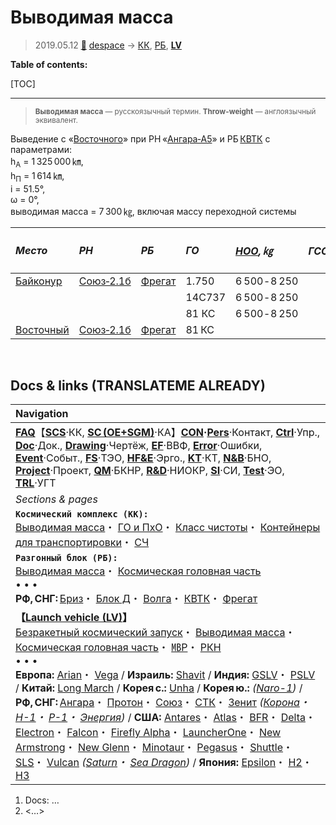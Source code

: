 # Выводимая масса
> 2019.05.12 [🚀](../index/index.md) [despace](index.md) → [КК](scs.md), [РБ](lv.md), **[LV](lv.md)**

**Table of contents:**

[TOC]

---

> <small>**Выводимая масса** — русскоязычный термин. **Throw-weight** — англоязычный эквивалент.</small>

Выведение с «[Восточного](spaceport.md)» при РН «[Ангара‑А5](angara.md)» и РБ [КВТК](квтк.md) с параметрами:  
h<sub>A</sub> = 1 325 000 ㎞,  
h<sub>П</sub> = 1 614 ㎞,  
i = 51.5°,  
ω = 0°,  
выводимая масса = 7 300 ㎏, включая массу переходной системы

|*Место*|*РН*|*РБ*|*ГО*|*[НОО](nnb.md), ㎏*|*ГСО, ㎏*|*Перелёт<br> к Луне, ㎏*|
|:-|:-|:-|:-|:-|:-|:-|
|[Байконур](spaceport.md)|[Союз‑2.1б](soyuz.md)|[Фрегат](fregat.md)|1.750|6 500 ‑ 8 250| |2 200|
| | | |14С737|6 500 ‑ 8 250| |2 140|
| | | |81 КС|6 500 ‑ 8 250| |2 130|
|[Восточный](spaceport.md)|[Союз‑2.1б](soyuz.md)|[Фрегат](fregat.md)|81 КС| | | |



<p style="page-break-after:always"> </p>

## Docs & links (TRANSLATEME ALREADY)
|Navigation|
|:-|
|**[FAQ](faq.md)**【**[SCS](scs.md)**·КК, **[SC (OE+SGM)](sc.md)**·КА】**[CON](contact.md)·[Pers](person.md)**·Контакт, **[Ctrl](control.md)**·Упр., **[Doc](doc.md)**·Док., **[Drawing](drawing.md)**·Чертёж, **[EF](ef.md)**·ВВФ, **[Error](error.md)**·Ошибки, **[Event](event.md)**·Событ., **[FS](fs.md)**·ТЭО, **[HF&E](hfe.md)**·Эрго., **[KT](kt.md)**·КТ, **[N&B](nnb.md)**·БНО, **[Project](project.md)**·Проект, **[QM](qm.md)**·БКНР, **[R&D](rnd.md)**·НИОКР, **[SI](si.md)**·СИ, **[Test](test.md)**·ЭО, **[TRL](trl.md)**·УГТ|
|*Sections & pages*|
|**`Космический комплекс (КК):`**<br> [Выводимая масса](throw_weight.md)・ [ГО и ПхО](lv.md)・ [Класс чистоты](clean_lvl.md)・ [Контейнеры для транспортировки](ship_contain.md)・ [СЧ](sui.md)|
|**`Разгонный блок (РБ):`**<br> [Выводимая масса](throw_weight.md)・ [Космическая головная часть](lv.md) <br>• • •<br> **РФ, СНГ:** [Бриз](бриз.md)・ [Блок Д](блок_д.md)・ [Волга](волга.md)・ [КВТК](квтк.md)・ [Фрегат](fregat.md)|
|**【[Launch vehicle (LV)](lv.md)】**<br> [Безракетный космический запуск](nrs.md)・ [Выводимая масса](throw_weight.md)・ [Космическая головная часть](lv.md)・ [㎆Р](icbm.md)・ [РКН](lv.md)<br>• • •<br> **Европа:**  [Arian](arian.md)・ [Vega](vega.md) / **Израиль:** [Shavit](shavit.md) / **Индия:** [GSLV](gslv.md)・ [PSLV](pslv.md) / **Китай:** [Long March](long_march.md) / **Корея с.:** [Unha](unha.md) / **Корея ю.:** *([Naro-1](naro_1.md))* / **РФ, СНГ:** [Ангара](angara.md)・ [Протон](proton.md)・ [Союз](soyuz.md)・ [СТК](yenisei.md)・ [Зенит](zenit.md) *([Корона](korona.md)・ [Н-1](n_1.md)・ [Р-1](r_7.md)・ [Энергия](energia.md))* / **США:** [Antares](antares.md)・ [Atlas](atlas.md)・ [BFR](bfr.md)・ [Delta](delta.md)・ [Electron](electron.md)・ [Falcon](falcon.md)・ [Firefly Alpha](firefly_alpha.md)・ [LauncherOne](launcherone.md)・ [New Armstrong](new_armstrong.md)・ [New Glenn](new_glenn.md)・ [Minotaur](minotaur.md)・ [Pegasus](pegasus.md)・ [Shuttle](shuttle.md)・ [SLS](sls.md)・ [Vulcan](vulcan.md) *([Saturn](saturn_lv.md)・ [Sea Dragon](sea_dragon.md))* / **Япония:** [Epsilon](epsilon.md)・ [H2](h2.md)・ [H3](h3.md)|

   1. Docs: …
   1. <…>
